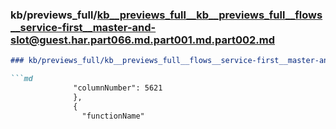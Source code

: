 ### kb/previews_full/kb__previews_full__kb__previews_full__flows__service-first__master-and-slot@guest.har.part066.md.part001.md.part002.md

```md
### kb/previews_full/kb__previews_full__flows__service-first__master-and-slot@guest.har.part066.md.part001.md (part 002)

```md
              "columnNumber": 5621
              },
              {
                "functionName"
```

```

```
